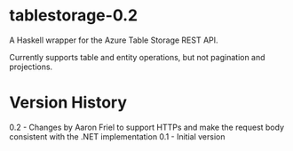 tablestorage-0.2
================

A Haskell wrapper for the Azure Table Storage REST API.

Currently supports table and entity operations, but not pagination and projections.

Version History
===============

0.2 - Changes by Aaron Friel to support HTTPs and make the request body consistent with the .NET implementation
0.1 - Initial version
